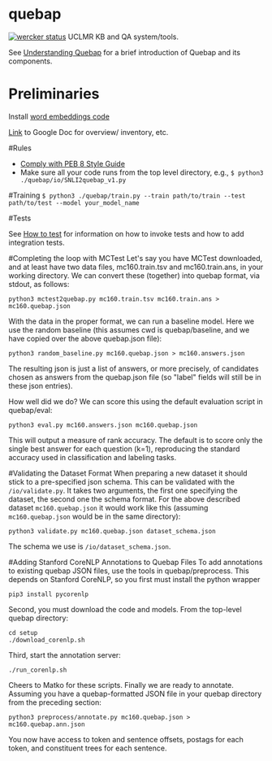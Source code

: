 # quebap
[![wercker status](https://app.wercker.com/status/ebcd272ebfdc8c08c262a000f039bfb8/s/master "wercker status")](https://app.wercker.com/project/byKey/ebcd272ebfdc8c08c262a000f039bfb8)
UCLMR KB and QA system/tools.

See [Understanding Quebap](docs/Understanding_Quebap.md) for a brief introduction of Quebap and its components.


# Preliminaries
Install [word embeddings code](https://github.com/kudkudak/word-embeddings-benchmarks)

[Link](https://docs.google.com/document/d/1AaynDviR26bqofoImEcPxQgBcpvRBIcgLjScn-Hr6xk/edit) to Google Doc for overview/ inventory, etc.

#Rules
- [Comply with PEB 8 Style Guide](https://www.python.org/dev/peps/pep-0008/)
- Make sure all your code runs from the top level directory, e.g., `$ python3 ./quebap/io/SNLI2quebap_v1.py`

#Training
`$ python3 ./quebap/train.py --train path/to/train --test path/to/test --model your_model_name`

#Tests

See [How to test](./tests/HOW_TO_TEST.md) for information on how to invoke tests and how to add integration tests.

#Completing the loop with MCTest
Let's say you have MCTest downloaded, and at least have two data files, mc160.train.tsv and mc160.train.ans, in your working directory.  We can convert these (together) into quebap format, via stdout, as follows:
```
python3 mctest2quebap.py mc160.train.tsv mc160.train.ans > mc160.quebap.json
```

With the data in the proper format, we can run a baseline model.  Here we use the random baseline (this assumes cwd is quebap/baseline, and we have copied over the above quebap.json file):
```
python3 random_baseline.py mc160.quebap.json > mc160.answers.json
```
The resulting json is just a list of answers, or more precisely, of candidates chosen as answers from the quebap.json file (so "label" fields will still be in these json entries).

How well did we do?  We can score this using the default evaluation script in quebap/eval:
```
python3 eval.py mc160.answers.json mc160.quebap.json
```
This will output a measure of rank accuracy.  The default is to score only the single best answer for each question (k=1), reproducing the standard accuracy used in classification and labeling tasks.

#Validating the Dataset Format
When preparing a new dataset it should stick to a pre-specified json schema.
This can be validated with the `/io/validate.py`. It takes two arguments, the first one specifying the dataset, the second one the schema format. For the above described dataset `mc160.quebap.json` it would work like this (assuming `mc160.quebap.json` would be in the same directory):
```
python3 validate.py mc160.quebap.json dataset_schema.json
```
The schema we use is `/io/dataset_schema.json`.

#Adding Stanford CoreNLP Annotations to Quebap Files
To add annotations to existing quebap JSON files, use the tools in quebap/preprocess.  This depends on Stanford CoreNLP, so you first must install the python wrapper
```
pip3 install pycorenlp
```
Second, you must download the code and models.  From the top-level quebap directory:
```
cd setup
./download_corenlp.sh
```
Third, start the annotation server:
```
./run_corenlp.sh
```
Cheers to Matko for these scripts.  Finally we are ready to annotate.  Assuming you have a quebap-formatted JSON file in your quebap directory from the preceding section:
```
python3 preprocess/annotate.py mc160.quebap.json > mc160.quebap.ann.json
```
You now have access to token and sentence offsets, postags for each token, and constituent trees for each sentence.
